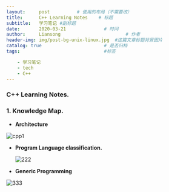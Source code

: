 ```yaml
---
layout:     post   		  # 使用的布局（不需要改）
title:      C++ Learning Notes    # 标题
subtitle:   学习笔记 #副标题
date:       2020-03-21 				# 时间
author:     Liansong 						# 作者
header-img: img/post-bg-unix-linux.jpg 	#这篇文章标题背景图片
catalog: true 						# 是否归档
tags:								#标签

    - 学习笔记
    - tech
    - C++
---
```




### C++ Learning Notes. 

### 1. Knowledge Map. 

-  **Architecture**  

  <img src="https://tva1.sinaimg.cn/large/00831rSTgy1gd1jc7hhp6j30u0115q9e.jpg" alt="cpp1" style="zoom:100%;" />

  

-  **Program Language classification.**

    ![222](https://tva1.sinaimg.cn/large/00831rSTgy1gd1jcgs1bmj31as0q6afc.jpg)

-   **Generic Programming**

  <img src="https://tva1.sinaimg.cn/large/00831rSTgy1gd1jcw620nj30u011cjy7.jpg" alt="333" style="zoom:100%;" />
